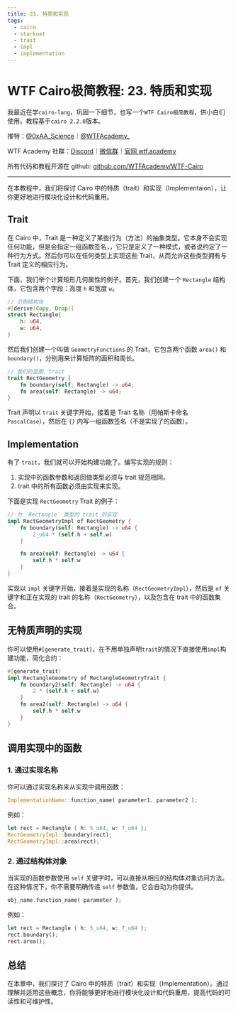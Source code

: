 ```yaml
---
title: 23. 特质和实现
tags:
  - cairo
  - starknet
  - trait
  - impl
  - implementation
---
```


# WTF Cairo极简教程: 23. 特质和实现

我最近在学`cairo-lang`，巩固一下细节，也写一个`WTF Cairo极简教程`，供小白们使用。教程基于`cairo 2.2.0`版本。

推特：[@0xAA_Science](https://twitter.com/0xAA_Science)｜[@WTFAcademy_](https://twitter.com/WTFAcademy_)

WTF Academy 社群：[Discord](https://discord.gg/5akcruXrsk)｜[微信群](https://docs.google.com/forms/d/e/1FAIpQLSe4KGT8Sh6sJ7hedQRuIYirOoZK_85miz3dw7vA1-YjodgJ-A/viewform?usp=sf_link)｜[官网 wtf.academy](https://wtf.academy)

所有代码和教程开源在 github: [github.com/WTFAcademy/WTF-Cairo](https://github.com/WTFAcademy/WTF-Cairo)

---

在本教程中，我们将探讨 Cairo 中的特质（trait）和实现（Implementaion），让你更好地进行模块化设计和代码重用。

## Trait

在 Cairo 中，Trait 是一种定义了某些行为（方法）的抽象类型。它本身不会实现任何功能，但是会指定一组函数签名，，它只是定义了一种模式，或者说约定了一种行为方式。然后你可以在任何类型上实现这些 Trait，从而允许这些类型拥有与 Trait 定义的相应行为。

下面，我们举个计算矩形几何属性的例子。首先，我们创建一个 `Rectangle` 结构体，它包含两个字段：高度 `h` 和宽度 `w`。

```rust
// 示例结构体
#[derive(Copy, Drop)]
struct Rectangle{
    h: u64,
    w: u64,
}
```

然后我们创建一个叫做 `GeometryFunctions` 的 Trait，它包含两个函数 `area()` 和 `boundary()`，分别用来计算矩阵的面积和周长。

```rust
// 我们的蓝图，trait
trait RectGeometry {
    fn boundary(self: Rectangle) -> u64;
    fn area(self: Rectangle) -> u64;
}
```

Trait 声明以 `trait` 关键字开始，接着是 Trait 名称（用帕斯卡命名 `PascalCase`），然后在 `{}` 内写一组函数签名（不是实现了的函数）。

## Implementation

有了 `trait`，我们就可以开始构建功能了。编写实现的规则：

1. 实现中的函数参数和返回值类型必须与 trait 规范相同。
2. trait 中的所有函数必须由实现来实现。

下面是实现 `RectGeometry` Trait 的例子：

```rust
// 为 `Rectangle` 类型的 trait 的实现
impl RectGeometryImpl of RectGeometry {
    fn boundary(self: Rectangle) -> u64 {
        2_u64 * (self.h + self.w)
    }

    fn area(self: Rectangle) -> u64 {
        self.h * self.w
    }
}
```

实现以 `impl` 关键字开始，接着是实现的名称（`RectGeometryImpl`），然后是 `of` 关键字和正在实现的 trait 的名称（`RectGeometry`），以及包含在 trait 中的函数集合。

## 无特质声明的实现

你可以使用`#[generate_trait]`，在不用单独声明`trait`的情况下直接使用`impl`构建功能，简化合约：

```rust
#[generate_trait]
impl RectangleGeometry of RectangleGeometryTrait {
    fn boundary2(self: Rectangle) -> u64 {
        2 * (self.h + self.w)
    }
    fn area2(self: Rectangle) -> u64 {
        self.h * self.w
    }
}
```

## 调用实现中的函数

### 1. 通过实现名称

你可以通过实现名称来从实现中调用函数：

```rust
ImplementationName::function_name( parameter1, parameter2 );
```

例如：

```rust
let rect = Rectangle { h: 5_u64, w: 7_u64 };
RectGeometryImpl::boundary(rect);
RectGeometryImpl::area(rect);
```

### 2. 通过结构体对象

当实现的函数参数使用 `self` 关键字时，可以直接从相应的结构体对象访问方法。在这种情况下，你不需要明确传递 `self` 参数值，它会自动为你提供。

```rust
obj_name.function_name( parameter );
```

例如：

```rust
let rect = Rectangle { h: 5_u64, w: 7_u64 };
rect.boundary();
rect.area();
```

## 总结

在本章中，我们探讨了 Cairo 中的特质（trait）和实现（Implementation）。通过理解并适用这些概念，你将能够更好地进行模块化设计和代码重用，提高代码的可读性和可维护性。